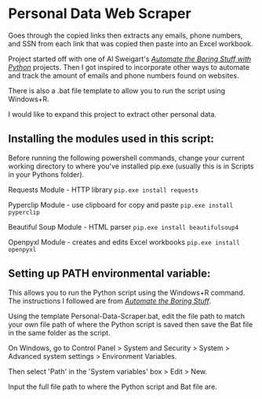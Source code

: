 # Personal Data Web Scraper

Goes through the copied links then extracts any emails, phone numbers, and SSN from each link that was copied then paste into an Excel workbook.

Project started off with one of Al Sweigart's [*Automate the Boring Stuff with Python*](https://automatetheboringstuff.com/2e/chapter7/) projects. Then I got inspired to incorporate other ways to automate and track the amount of emails and phone numbers found on websites.

There is also a .bat file template to allow you to run the script using Windows+R.

I would like to expand this project to extract other personal data.

## Installing the modules used in this script:

Before running the following powershell commands, change your current working directory to where you've installed pip.exe (usually this is in Scripts in your Pythons folder).

Requests Module - HTTP library
  `pip.exe install requests`

Pyperclip Module - use clipboard for copy and paste
   `pip.exe install pyperclip`

Beautiful Soup Module - HTML parser
   `pip.exe install beautifulsoup4`

Openpyxl Module - creates and edits Excel workbooks
   `pip.exe install openpyxl`

## Setting up PATH environmental variable:

This allows you to run the Python script using the Windows+R command. The instructions I followed are from [*Automate the Boring Stuff*](https://automatetheboringstuff.com/2e/appendixb/).

Using the template Personal-Data-Scraper.bat, edit the file path to match your own file path of where the Python script is saved then save the Bat file in the same folder as the script.

On Windows, go to Control Panel > System and Security > System > Advanced system settings > Environment Variables.

Then select 'Path' in the 'System variables' box > Edit > New.

Input the full file path to where the Python script and Bat file are.
